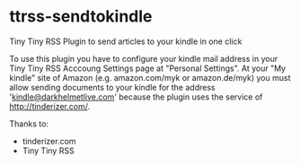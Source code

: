 ttrss-sendtokindle
==================

Tiny Tiny RSS Plugin to send articles to your kindle in one click

To use this plugin you have to configure your kindle mail address in your Tiny Tiny RSS Acccoung Settings page at "Personal Settings".
At your "My kindle" site of Amazon (e.g. amazon.com/myk or amazon.de/myk) you must allow sending documents to your kindle for the address 'kindle@darkhelmetlive.com' because the plugin uses the service of http://tinderizer.com/.


Thanks to:
* tinderizer.com
* Tiny Tiny RSS 
